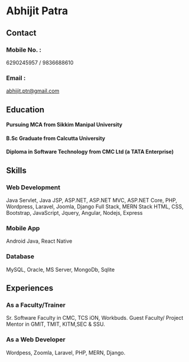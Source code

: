# Abhijit Patra

## Contact

### Mobile No. : 
6290245957 / 9836688610
### Email : 
abhijit.ptr@gmail.com

## Education
#### Pursuing MCA from Sikkim Manipal University 
#### B.Sc Graduate from Calcutta University
#### Diploma in Software Technology from CMC Ltd (a TATA Enterprise)

## Skills

### Web Development

Java Servlet, Java JSP, 
ASP.NET, ASP.NET MVC, ASP.NET Core, 
PHP, Wordpress, Laravel, Joomla,
Django
Full Stack, MERN Stack
HTML, CSS, Bootstrap,
JavaScript, Jquery, Angular, Nodejs, Express

### Mobile App
Android Java, React Native

### Database
MySQL, Oracle, MS Server, MongoDb, Sqlite

## Experiences

### As a Faculty/Trainer
Sr. Software Faculty in CMC, TCS iON, Workbuds.
Guest Faculty/ Project Mentor in GMIT, TMIT, KITM,SEC & SSU.

### As a Web Developer
Wordpess, Zoomla, Laravel, PHP, MERN, Django. 
